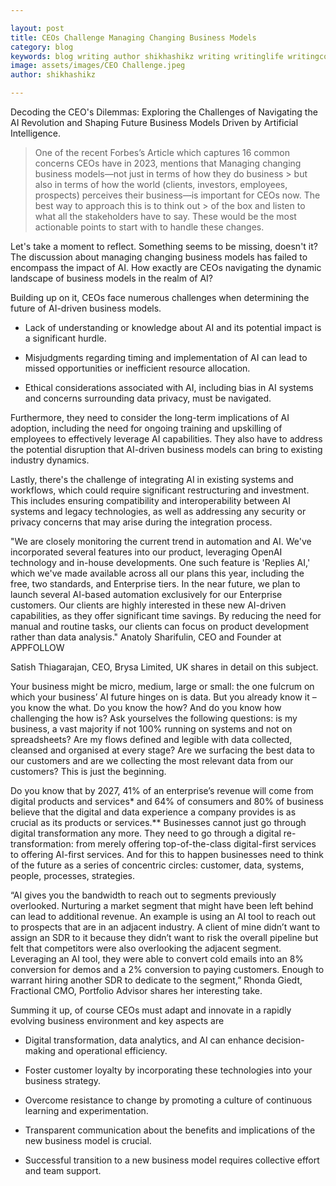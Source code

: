 ```yaml
---

layout: post
title: CEOs Challenge Managing Changing Business Models
category: blog
keywords: blog writing author shikhashikz writing writinglife writingcommunity
image: assets/images/CEO Challenge.jpeg
author: shikhashikz

---
```


Decoding the CEO's Dilemmas: Exploring the Challenges of Navigating the AI Revolution and Shaping Future Business Models Driven by Artificial Intelligence.

> One of the recent Forbes’s Article which captures 16 common concerns CEOs have in 2023, mentions that Managing changing business models—not just in terms of how they do business > but also in terms of how the world (clients, investors, employees, prospects) perceives their business—is important for CEOs now. The best way to approach this is to think out > of the box and listen to what all the stakeholders have to say. These would be the most actionable points to start with to handle these changes.

Let's take a moment to reflect. Something seems to be missing, doesn't it? The discussion about managing changing business models has failed to encompass the impact of AI. How exactly are CEOs navigating the dynamic landscape of business models in the realm of AI?

Building up on it, CEOs face numerous challenges when determining the future of AI-driven business models.

* Lack of understanding or knowledge about AI and its potential impact is a significant hurdle.

* Misjudgments regarding timing and implementation of AI can lead to missed opportunities or inefficient resource allocation.

* Ethical considerations associated with AI, including bias in AI systems and concerns surrounding data privacy, must be navigated.

Furthermore, they need to consider the long-term implications of AI adoption, including the need for ongoing training and upskilling of employees to effectively leverage AI capabilities. They also have to address the potential disruption that AI-driven business models can bring to existing industry dynamics.

Lastly, there's the challenge of integrating AI in existing systems and workflows, which could require significant restructuring and investment. This includes ensuring compatibility and interoperability between AI systems and legacy technologies, as well as addressing any security or privacy concerns that may arise during the integration process.

"We are closely monitoring the current trend in automation and AI. We've incorporated several features into our product, leveraging OpenAI technology and in-house developments. One such feature is 'Replies AI,' which we've made available across all our plans this year, including the free, two standards, and Enterprise tiers. In the near future, we plan to launch several AI-based automation exclusively for our Enterprise customers. Our clients are highly interested in these new AI-driven capabilities, as they offer significant time savings. By reducing the need for manual and routine tasks, our clients can focus on product development rather than data analysis." Anatoly Sharifulin, CEO and Founder at APPFOLLOW

Satish Thiagarajan, CEO, Brysa Limited, UK shares in detail on this subject.

Your business might be micro, medium, large or small: the one fulcrum on which your business’ AI future hinges on is data. But you already know it – you know the what. Do you know the how? And do you know how challenging the how is? Ask yourselves the following questions: is my business, a vast majority if not 100% running on systems and not on spreadsheets? Are my flows defined and legible with data collected, cleansed and organised at every stage? Are we surfacing the best data to our customers and are we collecting the most relevant data from our customers? This is just the beginning.

Do you know that by 2027, 41% of an enterprise’s revenue will come from digital products and services* and 64% of consumers and 80% of business believe that the digital and data experience a company provides is as crucial as its products or services.** Businesses cannot just go through digital transformation any more. They need to go through a digital re-transformation: from merely offering top-of-the-class digital-first services to offering AI-first services. And for this to happen businesses need to think of the future as a series of concentric circles: customer, data, systems, people, processes, strategies.

“AI gives you the bandwidth to reach out to segments previously overlooked. Nurturing a market segment that might have been left behind can lead to additional revenue. An example is using an AI tool to reach out to prospects that are in an adjacent industry. A client of mine didn’t want to assign an SDR to it because they didn’t want to risk the overall pipeline but felt that competitors were also overlooking the adjacent segment. Leveraging an AI tool, they were able to convert cold emails into an 8% conversion for demos and a 2% conversion to paying customers. Enough to warrant hiring another SDR to dedicate to the segment,” Rhonda Giedt, Fractional CMO, Portfolio Advisor shares her interesting take.

Summing it up, of course CEOs must adapt and innovate in a rapidly evolving business environment and key aspects are

* Digital transformation, data analytics, and AI can enhance decision-making and operational efficiency.

* Foster customer loyalty by incorporating these technologies into your business strategy.

* Overcome resistance to change by promoting a culture of continuous learning and experimentation.

* Transparent communication about the benefits and implications of the new business model is crucial.

* Successful transition to a new business model requires collective effort and team support.

